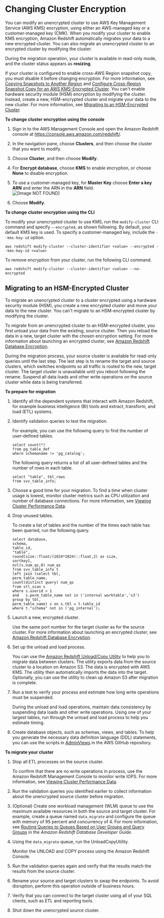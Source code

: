 # Changing Cluster Encryption<a name="changing-cluster-encryption"></a>

You can modify an unencrypted cluster to use AWS Key Management Service \(AWS KMS\) encryption, using either an AWS\-managed key or a customer\-managed key \(CMK\)\. When you modify your cluster to enable KMS encryption, Amazon Redshift automatically migrates your data to a new encrypted cluster\. You can also migrate an unencrypted cluster to an encrypted cluster by modifying the cluster\. 

During the migration operation, your cluster is available in read\-only mode, and the cluster status appears as **resizing**\. 

If your cluster is configured to enable cross\-AWS Region snapshot copy, you must disable it before changing encryption\. For more information, see [Copying Snapshots to Another Region](working-with-snapshots.md#cross-region-snapshot-copy) and [Configure Cross\-Region Snapshot Copy for an AWS KMS\-Encrypted Cluster](managing-snapshots-console.md#xregioncopy-kms-encrypted-snapshot)\. You can't enable hardware security module \(HSM\) encryption by modifying the cluster\. Instead, create a new, HSM\-encrypted cluster and migrate your data to the new cluster\. For more information, see [Migrating to an HSM\-Encrypted Cluster](#migrating-to-an-encrypted-cluster)\. <a name="changing-cluster-encryption-console"></a>

**To change cluster encryption using the console**

1. Sign in to the AWS Management Console and open the Amazon Redshift console at [https://console\.aws\.amazon\.com/redshift/](https://console.aws.amazon.com/redshift/)\.

1.  In the navigation pane, choose **Clusters**, and then choose the cluster that you want to modify\. 

1. Choose **Cluster**, and then choose **Modify**\.

1. For **Encrypt database**, choose **KMS** to enable encryption, or choose **None** to disable encryption\.

1. To use a customer\-managed key, for **Master Key** choose **Enter a key ARN** and enter the ARN in the **ARN** field\.  
![\[Image NOT FOUND\]](http://docs.aws.amazon.com/redshift/latest/mgmt/images/modify-encryption.png)

1. Choose **Modify**\.

<a name="changing-cluster-encryption-cli"></a>**To change cluster encryption using the CLI** 

To modify your unencrypted cluster to use KMS, run the `modify-cluster` CLI command and specify `–-encrypted`, as shown following\. By default, your default KMS key is used\. To specify a customer\-managed key, include the `--kms-key-id` option\.

```
aws redshift modify-cluster --cluster-identifier <value> --encrypted --kms-key-id <value>
```

To remove encryption from your cluster, run the following CLI command\.

```
aws redshift modify-cluster --cluster-identifier <value> --no-encrypted
```

## Migrating to an HSM\-Encrypted Cluster<a name="migrating-to-an-encrypted-cluster"></a>

To migrate an unencrypted cluster to a cluster encrypted using a hardware security module \(HSM\), you create a new encrypted cluster and move your data to the new cluster\. You can't migrate to an HSM\-encrypted cluster by modifying the cluster\.

To migrate from an unencrypted cluster to an HSM\-encrypted cluster, you first unload your data from the existing, source cluster\. Then you reload the data in a new, target cluster with the chosen encryption setting\. For more information about launching an encrypted cluster, see [Amazon Redshift Database Encryption](working-with-db-encryption.md)\. 

During the migration process, your source cluster is available for read\-only queries until the last step\. The last step is to rename the target and source clusters, which switches endpoints so all traffic is routed to the new, target cluster\. The target cluster is unavailable until you reboot following the rename\. Suspend all data loads and other write operations on the source cluster while data is being transferred\. <a name="prepare-for-migration"></a>

**To prepare for migration**

1. Identify all the dependent systems that interact with Amazon Redshift, for example business intelligence \(BI\) tools and extract, transform, and load \(ETL\) systems\.

1. Identify validation queries to test the migration\. 

   For example, you can use the following query to find the number of user\-defined tables\.

   ```
   select count(*)
   from pg_table_def
   where schemaname != 'pg_catalog';
   ```

   The following query returns a list of all user\-defined tables and the number of rows in each table\.

   ```
   select "table", tbl_rows
   from svv_table_info;
   ```

1. Choose a good time for your migration\. To find a time when cluster usage is lowest, monitor cluster metrics such as CPU utilization and number of database connections\. For more information, see [Viewing Cluster Performance Data](performance-metrics-perf.md)\.

1. Drop unused tables\. 

   To create a list of tables and the number of the times each table has been queried, run the following query\. 

   ```
   select database,
   schema,
   table_id,
   "table",
   round(size::float/(1024*1024)::float,2) as size,
   sortkey1,
   nvl(s.num_qs,0) num_qs
   from svv_table_info t
   left join (select tbl,
   perm_table_name,
   count(distinct query) num_qs
   from stl_scan s
   where s.userid > 1
   and   s.perm_table_name not in ('internal worktable','s3')
   group by tbl,
   perm_table_name) s on s.tbl = t.table_id
   where t."schema" not in ('pg_internal');
   ```

1. Launch a new, encrypted cluster\. 

   Use the same port number for the target cluster as for the source cluster\. For more information about launching an encrypted cluster, see [Amazon Redshift Database Encryption](working-with-db-encryption.md)\. 

1. Set up the unload and load process\. 

   You can use the [Amazon Redshift Unload/Copy Utility](https://github.com/awslabs/amazon-redshift-utils/tree/master/src/UnloadCopyUtility) to help you to migrate data between clusters\. The utility exports data from the source cluster to a location on Amazon S3\. The data is encrypted with AWS KMS\. The utility then automatically imports the data into the target\. Optionally, you can use the utility to clean up Amazon S3 after migration is complete\. 

1. Run a test to verify your process and estimate how long write operations must be suspended\. 

   During the unload and load operations, maintain data consistency by suspending data loads and other write operations\. Using one of your largest tables, run through the unload and load process to help you estimate timing\. 

1. Create database objects, such as schemas, views, and tables\. To help you generate the necessary data definition language \(DDL\) statements, you can use the scripts in [AdminViews](https://github.com/awslabs/amazon-redshift-utils/tree/master/src/AdminViews) in the AWS GitHub repository\.<a name="migration-your-cluster"></a>

**To migrate your cluster**

1. Stop all ETL processes on the source cluster\. 

   To confirm that there are no write operations in process, use the Amazon Redshift Management Console to monitor write IOPS\. For more information, see [Viewing Cluster Performance Data](performance-metrics-perf.md)\. 

1. Run the validation queries you identified earlier to collect information about the unencrypted source cluster before migration\.

1. \(Optional\) Create one workload management \(WLM\) queue to use the maximum available resources in both the source and target cluster\. For example, create a queue named `data_migrate` and configure the queue with memory of 95 percent and concurrency of 4\. For more information, see [Routing Queries to Queues Based on User Groups and Query Groups](https://docs.aws.amazon.com/redshift/latest/dg/tutorial-wlm-routing-queries-to-queues.html) in the *Amazon Redshift Database Developer Guide*\.

1. Using the `data_migrate` queue, run the UnloadCopyUtility\. 

   Monitor the UNLOAD and COPY process using the Amazon Redshift Console\. 

1. Run the validation queries again and verify that the results match the results from the source cluster\. 

1. Rename your source and target clusters to swap the endpoints\. To avoid disruption, perform this operation outside of business hours\.

1. Verify that you can connect to the target cluster using all of your SQL clients, such as ETL and reporting tools\.

1. Shut down the unencrypted source cluster\.